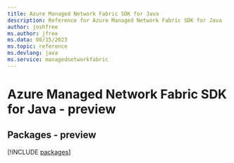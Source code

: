 ```yaml
---
title: Azure Managed Network Fabric SDK for Java
description: Reference for Azure Managed Network Fabric SDK for Java
author: joshfree
ms.author: jfree
ms.data: 08/15/2023
ms.topic: reference
ms.devlang: java
ms.service: managednetworkfabric
---
```

# Azure Managed Network Fabric SDK for Java - preview
## Packages - preview
[!INCLUDE [packages](managed-network-fabric-index.md)]